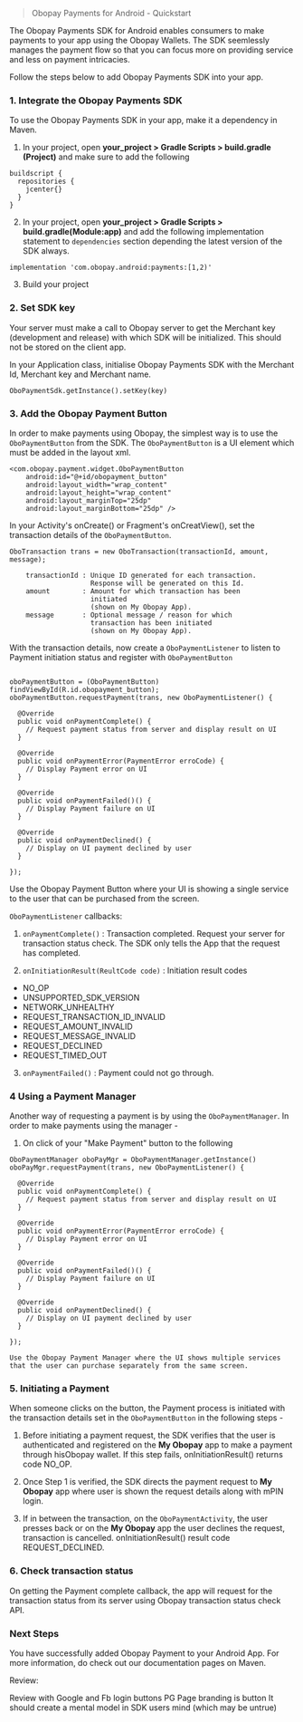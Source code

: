 > Obopay Payments for Android - Quickstart

The Obopay Payments SDK for Android enables consumers to make payments to your app using the Obopay Wallets. The SDK seemlessly manages the payment flow so that you can focus more on providing service and less on payment intricacies.

Follow the steps below to add Obopay Payments SDK into your app.

### 1. Integrate the Obopay Payments SDK

To use the Obopay Payments SDK in your app, make it a dependency in Maven.

1. In your project, open **your_project > Gradle Scripts > build.gradle (Project)** and make sure to add the following

``` 
buildscript {
  repositories {
    jcenter{}
  }
}
```

2. In your project, open **your_project > Gradle Scripts > build.gradle(Module:app)** and add the following implementation statement to `dependencies` section depending the latest version of the SDK always.

```
implementation 'com.obopay.android:payments:[1,2)'
```

3. Build your project

### 2. Set SDK key 

Your server must make a call to Obopay server to get the Merchant key (development and release) with which SDK will be initialized.
This should not be stored on the client app.

In your Application class, initialise Obopay Payments SDK with the Merchant Id, Merchant key and Merchant name.
```
OboPaymentSdk.getInstance().setKey(key)

```

### 3. Add the Obopay Payment Button

In order to make payments using Obopay, the simplest way is to use the `OboPaymentButton` from the SDK. The `OboPaymentButton` is a UI element which must be added in the layout xml. 

```
<com.obopay.payment.widget.OboPaymentButton
    android:id="@+id/obopayment_button"
    android:layout_width="wrap_content"
    android:layout_height="wrap_content"
    android:layout_marginTop="25dp"
    android:layout_marginBottom="25dp" /> 
```

In your Activity's onCreate() or Fragment's onCreatView(), set the transaction details of the `OboPaymentButton`.

```
OboTransaction trans = new OboTransaction(transactionId, amount, message);

    transactionId : Unique ID generated for each transaction. 
                    Response will be generated on this Id.
    amount        : Amount for which transaction has been 
                    initiated 
                    (shown on My Obopay App). 
    message       : Optional message / reason for which 
                    transaction has been initiated 
                    (shown on My Obopay App).

```

With the transaction details, now create a `OboPaymentListener` to listen to Payment initiation status and register with `OboPaymentButton`


```

oboPaymentButton = (OboPaymentButton) findViewById(R.id.obopayment_button);
oboPaymentButton.requestPayment(trans, new OboPaymentListener() {
  
  @Override
  public void onPaymentComplete() {
    // Request payment status from server and display result on UI
  }

  @Override
  public void onPaymentError(PaymentError erroCode) {
    // Display Payment error on UI
  }

  @Override
  public void onPaymentFailed()() {
    // Display Payment failure on UI
  }

  @Override
  public void onPaymentDeclined() {
    // Display on UI payment declined by user
  }

});

```
Use the Obopay Payment Button where your UI is showing a single service to the user that can be purchased from the screen.

`OboPaymentListener` callbacks:

1. `onPaymentComplete()` : Transaction completed. Request your server for transaction status check. The SDK only tells the App that the request has completed.

2. `onInitiationResult(ReultCode code)` : Initiation result codes
  - NO_OP
  - UNSUPPORTED_SDK_VERSION
  - NETWORK_UNHEALTHY
  - REQUEST_TRANSACTION_ID_INVALID
  - REQUEST_AMOUNT_INVALID
  - REQUEST_MESSAGE_INVALID
  - REQUEST_DECLINED 
  - REQUEST_TIMED_OUT

3. `onPaymentFailed()` : Payment could not go through. 
 
### 4 Using a Payment Manager

Another way of requesting a payment is by using the `OboPaymentManager`.
In order to make payments using the manager - 

1. On click of your "Make Payment" button to the following

```
OboPaymentManager oboPayMgr = OboPaymentManager.getInstance()
oboPayMgr.requestPayment(trans, new OboPaymentListener() {
  
  @Override
  public void onPaymentComplete() {
    // Request payment status from server and display result on UI
  }

  @Override
  public void onPaymentError(PaymentError erroCode) {
    // Display Payment error on UI
  }

  @Override
  public void onPaymentFailed()() {
    // Display Payment failure on UI
  }

  @Override
  public void onPaymentDeclined() {
    // Display on UI payment declined by user
  }

});

Use the Obopay Payment Manager where the UI shows multiple services that the user can purchase separately from the same screen.
```

### 5. Initiating a Payment

When someone clicks on the button, the Payment process is initiated with the transaction details set in the `OboPaymentButton` in the following steps - 

1. Before initiating a payment request, the SDK verifies that the user is authenticated and registered on the **My Obopay** app to make a payment through hisObopay  wallet. If this step fails, onInitiationResult() returns  code NO_OP.

2. Once Step 1 is verified, the SDK directs the payment request to **My Obopay** app where user is shown the request details along with mPIN login.

3. If in between the transaction, on the `OboPaymentActivity`, the user presses back or on the **My Obopay** app the user declines the request, transaction is cancelled. onInitiationResult() result code REQUEST_DECLINED.

### 6. Check transaction status

On getting the Payment complete callback, the app will request for the transaction status from its server using Obopay transaction status check API.

### Next Steps
You have successfully added Obopay Payment to your Android App. For more information, do check out our documentation pages on Maven.

Review:

Review with Google and Fb login buttons
PG Page branding is button
It should create a mental model in SDK users mind (which may be untrue)